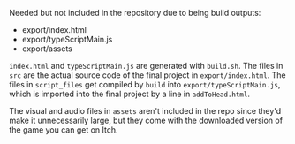 Needed but not included in the repository due to being build outputs:

* export/index.html
* export/typeScriptMain.js
* export/assets

`index.html` and `typeScriptMain.js` are generated with `build.sh`. The files in `src` are the actual source code of the final project in `export/index.html`. The files in `script_files` get compiled by `build` into `export/typeScriptMain.js`, which is imported into the final project by a line in `addToHead.html`.

The visual and audio files in `assets` aren't included in the repo since they'd make it unnecessarily large, but they come with the downloaded version of the game you can get on Itch.
